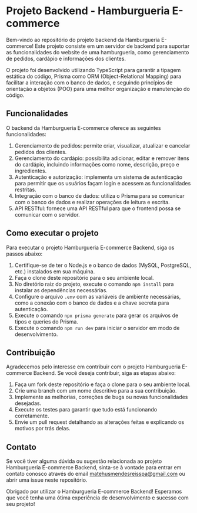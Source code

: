 # Projeto Backend - Hamburgueria E-commerce

Bem-vindo ao repositório do projeto backend da Hamburgueria E-commerce! Este projeto consiste em um servidor de backend para suportar as funcionalidades do website de uma hamburgueria, como gerenciamento de pedidos, cardápio e informações dos clientes.

O projeto foi desenvolvido utilizando TypeScript para garantir a tipagem estática do código, Prisma como ORM (Object-Relational Mapping) para facilitar a interação com o banco de dados, e seguindo princípios de orientação a objetos (POO) para uma melhor organização e manutenção do código.

## Funcionalidades

O backend da Hamburgueria E-commerce oferece as seguintes funcionalidades:

1. Gerenciamento de pedidos: permite criar, visualizar, atualizar e cancelar pedidos dos clientes.
2. Gerenciamento do cardápio: possibilita adicionar, editar e remover itens do cardápio, incluindo informações como nome, descrição, preço e ingredientes.
3. Autenticação e autorização: implementa um sistema de autenticação para permitir que os usuários façam login e acessem as funcionalidades restritas.
4. Integração com o banco de dados: utiliza o Prisma para se comunicar com o banco de dados e realizar operações de leitura e escrita.
5. API RESTful: fornece uma API RESTful para que o frontend possa se comunicar com o servidor.

## Como executar o projeto

Para executar o projeto Hamburgueria E-commerce Backend, siga os passos abaixo:

1. Certifique-se de ter o Node.js e o banco de dados (MySQL, PostgreSQL, etc.) instalados em sua máquina.
2. Faça o clone deste repositório para o seu ambiente local.
3. No diretório raiz do projeto, execute o comando `npm install` para instalar as dependências necessárias.
4. Configure o arquivo `.env` com as variáveis de ambiente necessárias, como a conexão com o banco de dados e a chave secreta para autenticação.
5. Execute o comando `npx prisma generate` para gerar os arquivos de tipos e queries do Prisma.
6. Execute o comando `npm run dev` para iniciar o servidor em modo de desenvolvimento.


## Contribuição

Agradecemos pelo interesse em contribuir com o projeto Hamburgueria E-commerce Backend. Se você deseja contribuir, siga as etapas abaixo:

1. Faça um fork deste repositório e faça o clone para o seu ambiente local.
2. Crie uma branch com um nome descritivo para a sua contribuição.
3. Implemente as melhorias, correções de bugs ou novas funcionalidades desejadas.
4. Execute os testes para garantir que tudo está funcionando corretamente.
5. Envie um pull request detalhando as alterações feitas e explicando os motivos por trás delas.

## Contato

Se você tiver alguma dúvida ou sugestão relacionada ao projeto Hamburgueria E-commerce Backend, sinta-se à vontade para entrar em contato conosco através do email matehusmendesreisspa@gmail.com ou abrir uma issue neste repositório.

Obrigado por utilizar o Hamburgueria E-commerce Backend! Esperamos que você tenha uma ótima experiência de desenvolvimento e sucesso com seu projeto!
